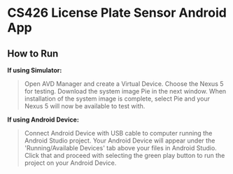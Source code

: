 # CS426 License Plate Sensor Android App
## How to Run
**If using Simulator:**
> Open AVD Manager and create a Virtual Device. Choose the Nexus 5 for testing. Download the system image Pie in the next window. When installation of the system image is complete, select Pie and your Nexus 5 will now be available to test with.

**If using Android Device:**
> Connect Android Device with USB cable to computer running the Android Studio project. Your Android Device will appear under the 'Running/Available Devices' tab above your files in Android Studio. Click that and proceed with selecting the green play button to run the project on your Android Device. 
